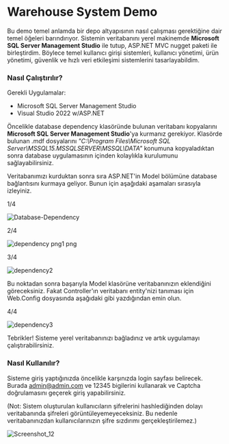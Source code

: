 
# Warehouse System Demo

Bu demo temel anlamda bir depo altyapısının nasıl çalışması gerektiğine dair temel öğeleri barındırıyor.
Sistemin veritabanını yerel makinemde **Microsoft SQL Server Management Studio** ile tutup,
ASP.NET MVC nugget paketi ile birleştirdim. Böylece temel kullanıcı girişi sistemleri, kullanıcı yönetimi,
ürün yönetimi, güvenlik ve hızlı veri etkileşimi sistemlerini tasarlayabildim.


### Nasıl Çalıştırılır?
Gerekli Uygulamalar:
- Microsoft SQL Server Management Studio
- Visual Studio 2022 w/ASP.NET 

Öncelikle database dependency klasöründe bulunan veritabanı kopyalarını **Microsoft SQL Server Management Studio**'ya
kurmanız gerekiyor. Klasörde bulunan .mdf dosyalarını *"C:\Program Files\Microsoft SQL Server\MSSQL15.MSSQLSERVER\MSSQL\DATA"*
konumuna kopyaladıktan sonra database uygulamasının içinden kolaylıkla kurulumunu sağlayabilirsiniz.

Veritabanımızı kurduktan sonra sıra ASP.NET'in Model bölümüne database bağlantısını kurmaya geliyor. Bunun için aşağıdaki aşamaları sırasıyla izleyiniz.

1/4

![Database-Dependency](https://user-images.githubusercontent.com/73427323/211585739-906402f6-4bcf-471f-839e-86733a5d15d9.png)

2/4

![dependency png1 png](https://user-images.githubusercontent.com/73427323/211585904-4afcfa94-8636-4ee1-8eed-5fc52d27335d.png)

3/4

![dependency2](https://user-images.githubusercontent.com/73427323/211585913-547d9376-a47f-43e9-aa03-2cb164db9062.png)

Bu noktadan sonra başarıyla Model klasörüne veritabanınızın eklendiğini göreceksiniz. Fakat Controller'ın veritabanı entity'nizi tanıması için Web.Config dosyasında aşağıdaki gibi yazdığından emin olun.

4/4

![dependency3](https://user-images.githubusercontent.com/73427323/211586335-7c8adb96-4348-4446-8b59-d2648bb367df.png)

Tebrikler! Sisteme yerel veritabanınızı bağladınız ve artık uygulamayı çalıştırabilirsiniz.

### Nasıl Kullanılır?

Sisteme giriş yaptığınızda öncelikle karşınızda login sayfası belirecek. Burada admin@admin.com ve 12345 bigilerini kullanarak ve Captcha doğrulamasını geçerek giriş yapabilirsiniz. 

(Not: Sistem oluşturulan kullanıcıların şifrelerini hashlediğinden dolayı veritabanında şifreleri görüntüleyemeyeceksiniz. Bu nedenle veritabanınızdan kullanıcılarınızın şifre sızdırımı gerçekleştirilemez.)

![Screenshot_12](https://user-images.githubusercontent.com/73427323/211587269-4ec645f8-eb9e-4e23-a59a-07dec0f17233.png)


